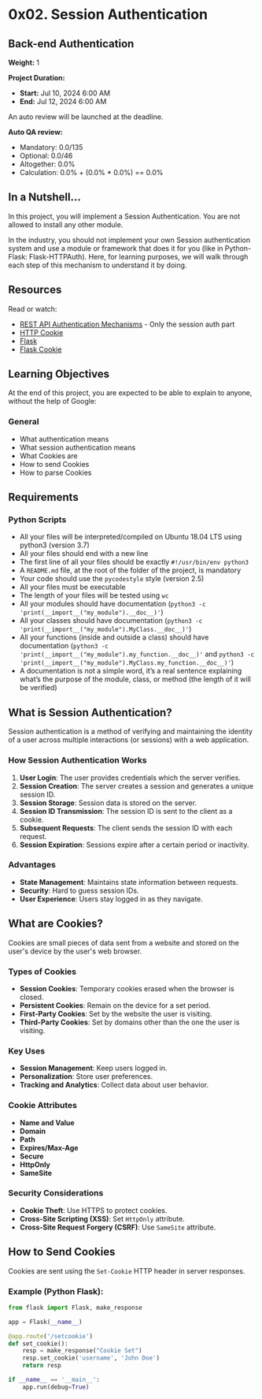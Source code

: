 # 0x02. Session Authentication

## Back-end Authentication
**Weight:** 1

**Project Duration:** 
- **Start:** Jul 10, 2024 6:00 AM
- **End:** Jul 12, 2024 6:00 AM

An auto review will be launched at the deadline.

**Auto QA review:**
- Mandatory: 0.0/135
- Optional: 0.0/46
- Altogether: 0.0%
- Calculation: 0.0% + (0.0% * 0.0%) == 0.0%

## In a Nutshell…
In this project, you will implement a Session Authentication. You are not allowed to install any other module.

In the industry, you should not implement your own Session authentication system and use a module or framework that does it for you (like in Python-Flask: Flask-HTTPAuth). Here, for learning purposes, we will walk through each step of this mechanism to understand it by doing.

## Resources
Read or watch:
- [REST API Authentication Mechanisms](#) - Only the session auth part
- [HTTP Cookie](#)
- [Flask](#)
- [Flask Cookie](#)

## Learning Objectives
At the end of this project, you are expected to be able to explain to anyone, without the help of Google:

### General
- What authentication means
- What session authentication means
- What Cookies are
- How to send Cookies
- How to parse Cookies

## Requirements

### Python Scripts
- All your files will be interpreted/compiled on Ubuntu 18.04 LTS using python3 (version 3.7)
- All your files should end with a new line
- The first line of all your files should be exactly `#!/usr/bin/env python3`
- A `README.md` file, at the root of the folder of the project, is mandatory
- Your code should use the `pycodestyle` style (version 2.5)
- All your files must be executable
- The length of your files will be tested using `wc`
- All your modules should have documentation (`python3 -c 'print(__import__("my_module").__doc__)'`)
- All your classes should have documentation (`python3 -c 'print(__import__("my_module").MyClass.__doc__)'`)
- All your functions (inside and outside a class) should have documentation (`python3 -c 'print(__import__("my_module").my_function.__doc__)'` and `python3 -c 'print(__import__("my_module").MyClass.my_function.__doc__)'`)
- A documentation is not a simple word, it’s a real sentence explaining what’s the purpose of the module, class, or method (the length of it will be verified)

## What is Session Authentication?
Session authentication is a method of verifying and maintaining the identity of a user across multiple interactions (or sessions) with a web application.

### How Session Authentication Works
1. **User Login**: The user provides credentials which the server verifies.
2. **Session Creation**: The server creates a session and generates a unique session ID.
3. **Session Storage**: Session data is stored on the server.
4. **Session ID Transmission**: The session ID is sent to the client as a cookie.
5. **Subsequent Requests**: The client sends the session ID with each request.
6. **Session Expiration**: Sessions expire after a certain period or inactivity.

### Advantages
- **State Management**: Maintains state information between requests.
- **Security**: Hard to guess session IDs.
- **User Experience**: Users stay logged in as they navigate.

## What are Cookies?
Cookies are small pieces of data sent from a website and stored on the user's device by the user's web browser.

### Types of Cookies
- **Session Cookies**: Temporary cookies erased when the browser is closed.
- **Persistent Cookies**: Remain on the device for a set period.
- **First-Party Cookies**: Set by the website the user is visiting.
- **Third-Party Cookies**: Set by domains other than the one the user is visiting.

### Key Uses
- **Session Management**: Keep users logged in.
- **Personalization**: Store user preferences.
- **Tracking and Analytics**: Collect data about user behavior.

### Cookie Attributes
- **Name and Value**
- **Domain**
- **Path**
- **Expires/Max-Age**
- **Secure**
- **HttpOnly**
- **SameSite**

### Security Considerations
- **Cookie Theft**: Use HTTPS to protect cookies.
- **Cross-Site Scripting (XSS)**: Set `HttpOnly` attribute.
- **Cross-Site Request Forgery (CSRF)**: Use `SameSite` attribute.

## How to Send Cookies
Cookies are sent using the `Set-Cookie` HTTP header in server responses.

### Example (Python Flask):
```python
from flask import Flask, make_response

app = Flask(__name__)

@app.route('/setcookie')
def set_cookie():
    resp = make_response("Cookie Set")
    resp.set_cookie('username', 'John Doe')
    return resp

if __name__ == '__main__':
    app.run(debug=True)

